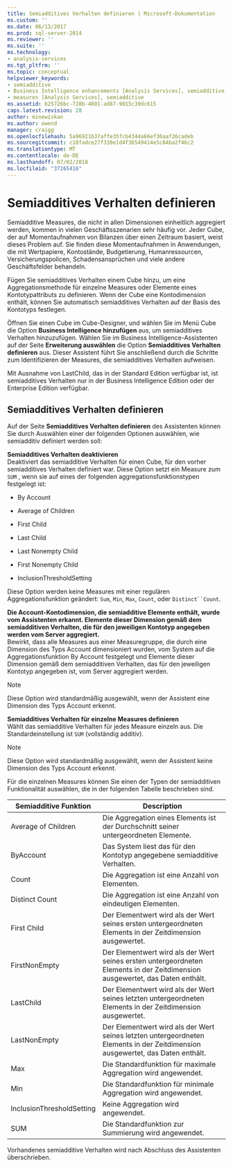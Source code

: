 ```yaml
---
title: Semiadditives Verhalten definieren | Microsoft-Dokumentation
ms.custom: ''
ms.date: 06/13/2017
ms.prod: sql-server-2014
ms.reviewer: ''
ms.suite: ''
ms.technology:
- analysis-services
ms.tgt_pltfrm: ''
ms.topic: conceptual
helpviewer_keywords:
- semiadditive
- Business Intelligence enhancements [Analysis Services], semiadditive behavior
- measures [Analysis Services], semiadditive
ms.assetid: b25726bc-728b-4601-ad87-9015c39dc615
caps.latest.revision: 28
author: minewiskan
ms.author: owend
manager: craigg
ms.openlocfilehash: 5a96921b37affe35fcb4344a66ef36aaf26cadeb
ms.sourcegitcommit: c18fadce27f330e1d4f36549414e5c84ba2f46c2
ms.translationtype: MT
ms.contentlocale: de-DE
ms.lasthandoff: 07/02/2018
ms.locfileid: "37265416"
---
```

# <a name="define-semiadditive-behavior"></a>Semiadditives Verhalten definieren
  Semiadditive Measures, die nicht in allen Dimensionen einheitlich aggregiert werden, kommen in vielen Geschäftsszenarien sehr häufig vor. Jeder Cube, der auf Momentaufnahmen von Bilanzen über einen Zeitraum basiert, weist dieses Problem auf. Sie finden diese Momentaufnahmen in Anwendungen, die mit Wertpapiere, Kontostände, Budgetierung, Humanressourcen, Versicherungspolicen, Schadensansprüchen und viele andere Geschäftsfelder behandeln.  
  
 Fügen Sie semiadditives Verhalten einem Cube hinzu, um eine Aggregationsmethode für einzelne Measures oder Elemente eines Kontotypattributs zu definieren. Wenn der Cube eine Kontodimension enthält, können Sie automatisch semiadditives Verhalten auf der Basis des Kontotyps festlegen.  
  
 Öffnen Sie einen Cube im Cube-Designer, und wählen Sie im Menü Cube die Option **Business Intelligence hinzufügen** aus, um semiadditives Verhalten hinzuzufügen. Wählen Sie im Business Intelligence-Assistenten auf der Seite **Erweiterung auswählen** die Option **Semiadditives Verhalten definieren** aus. Dieser Assistent führt Sie anschließend durch die Schritte zum Identifizieren der Measures, die semiadditives Verhalten aufweisen.  
  
 Mit Ausnahme von LastChild, das in der Standard Edition verfügbar ist, ist semiadditives Verhalten nur in der Business Intelligence Edition oder der Enterprise Edition verfügbar.  
  
## <a name="define-semiadditive-behavior"></a>Semiadditives Verhalten definieren  
 Auf der Seite **Semiadditives Verhalten definieren** des Assistenten können Sie durch Auswählen einer der folgenden Optionen auswählen, wie semiadditiv definiert werden soll:  
  
 **Semiadditives Verhalten deaktivieren**  
 Deaktiviert das semiadditive Verhalten für einen Cube, für den vorher semiadditives Verhalten definiert war. Diese Option setzt ein Measure zum `SUM` , wenn sie auf eines der folgenden aggregationsfunktionstypen festgelegt ist:  
  
-   By Account  
  
-   Average of Children  
  
-   First Child  
  
-   Last Child  
  
-   Last Nonempty Child  
  
-   First Nonempty Child  
  
-   InclusionThresholdSetting  
  
 Diese Option werden keine Measures mit einer regulären Aggregationsfunktion geändert: `Sum`, `Min`, `Max`, `Count`, oder `Distinct``Count`.  
  
 **Die Account-Kontodimension, die semiadditive Elemente enthält, wurde vom Assistenten erkannt. Elemente dieser Dimension gemäß dem semiadditiven Verhalten, die für den jeweiligen Kontotyp angegeben werden vom Server aggregiert.**  
 Bewirkt, dass alle Measures aus einer Measuregruppe, die durch eine Dimension des Typs Account dimensioniert wurden, vom System auf die Aggregationsfunktion By Account festgelegt und Elemente dieser Dimension gemäß dem semiadditiven Verhalten, das für den jeweiligen Kontotyp angegeben ist, vom Server aggregiert werden.  
  
> [!NOTE]  
>  Diese Option wird standardmäßig ausgewählt, wenn der Assistent eine Dimension des Typs Account erkennt.  
  
 **Semiadditives Verhalten für einzelne Measures definieren**  
 Wählt das semiadditive Verhalten für jedes Measure einzeln aus. Die Standardeinstellung ist `SUM` (vollständig additiv).  
  
> [!NOTE]  
>  Diese Option wird standardmäßig ausgewählt, wenn der Assistent keine Dimension des Typs Account erkennt.  
  
 Für die einzelnen Measures können Sie einen der Typen der semiadditiven Funktionalität auswählen, die in der folgenden Tabelle beschrieben sind.  
  
|Semiadditive Funktion|Description|  
|---------------------------|-----------------|  
|Average of Children|Die Aggregation eines Elements ist der Durchschnitt seiner untergeordneten Elemente.|  
|ByAccount|Das System liest das für den Kontotyp angegebene semiadditive Verhalten.|  
|Count|Die Aggregation ist eine Anzahl von Elementen.|  
|Distinct Count|Die Aggregation ist eine Anzahl von eindeutigen Elementen.|  
|First Child|Der Elementwert wird als der Wert seines ersten untergeordneten Elements in der Zeitdimension ausgewertet.|  
|FirstNonEmpty|Der Elementwert wird als der Wert seines ersten untergeordneten Elements in der Zeitdimension ausgewertet, das Daten enthält.|  
|LastChild|Der Elementwert wird als der Wert seines letzten untergeordneten Elements in der Zeitdimension ausgewertet.|  
|LastNonEmpty|Der Elementwert wird als der Wert seines letzten untergeordneten Elements in der Zeitdimension ausgewertet, das Daten enthält.|  
|Max|Die Standardfunktion für maximale Aggregation wird angewendet.|  
|Min|Die Standardfunktion für minimale Aggregation wird angewendet.|  
|InclusionThresholdSetting|Keine Aggregation wird angewendet.|  
|SUM|Die Standardfunktion zur Summierung wird angewendet.|  
  
 Vorhandenes semiadditive Verhalten wird nach Abschluss des Assistenten überschrieben.  
  
  
